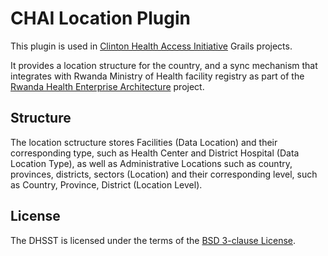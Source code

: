 CHAI Location Plugin
===

This plugin is used in [Clinton Health Access Initiative][CHAI] Grails projects.

It provides a location structure for the country, and a sync mechanism that integrates with Rwanda Ministry of Health facility registry as part of the [Rwanda Health Enterprise Architecture][RHEA] project.

Structure
---

The location sctructure stores Facilities (Data Location) and their corresponding type, such as Health Center and District Hospital (Data Location Type), as well as Administrative Locations such as country, provinces, districts, sectors (Location) and their corresponding level, such as Country, Province, District (Location Level).

License
---

The DHSST is licensed under the terms of the [BSD 3-clause License][BSD 3-clause License].

[BSD 3-clause License]: http://www.w3.org/Consortium/Legal/2008/03-bsd-license.html
[RHEA]: https://jembiprojects.jira.com/wiki/display/RHEAPILOT/Home
[CHAI]: http://www.clintonhealthaccess.org